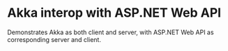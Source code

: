 # Akka interop with ASP.NET Web API

Demonstrates Akka as both client and server, with ASP.NET Web API as corresponding server and client.
